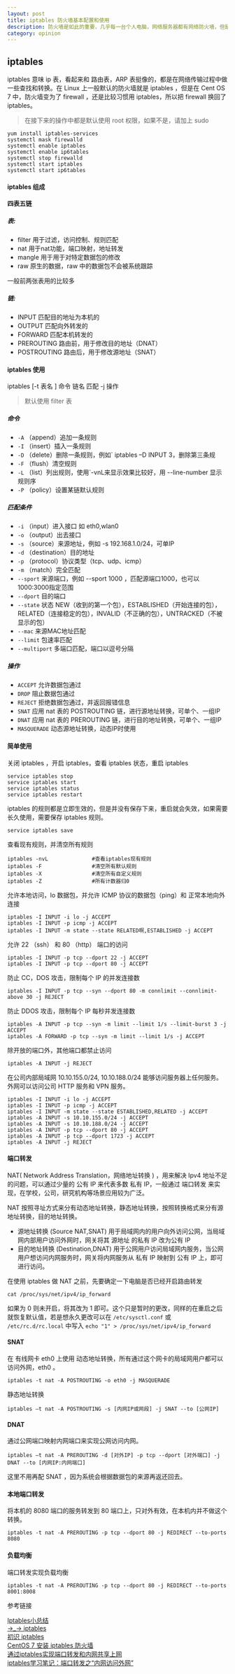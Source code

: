 ```yaml
---
layout: post
title: iptables 防火墙基本配置和使用
description: 防火墙是如此的重要，几乎每一台个人电脑，网络服务器都有网络防火墙，但是想掌握并正确的使用它却不容易。
category: opinion
---
```


## iptables 

iptables 意味 ip 表，看起来和 路由表，ARP 表挺像的，都是在网络传输过程中做一些查找和转换。在 Linux 上一般默认的防火墙就是 iptables ，但是在 Cent OS 7 中，防火墙变为了 firewall ，还是比较习惯用 iptables，所以把 firewall 换回了 iptables。

> 在接下来的操作中都是默认使用 root 权限，如果不是，请加上 sudo

```
yum install iptables-services
systemctl mask firewalld
systemctl enable iptables
systemctl enable ip6tables
systemctl stop firewalld
systemctl start iptables
systemctl start ip6tables
```

#### iptables 组成

**四表五链**

##### 表: 

- filter 用于过滤，访问控制、规则匹配 
- nat 用于nat功能，端口映射，地址转发
- mangle 用于用于对特定数据包的修改
- raw  原生的数据，raw 中的数据包不会被系统跟踪

一般前两张表用的比较多

##### 链: 

- INPUT 匹配目的地址为本机的
- OUTPUT 匹配向外转发的
- FORWARD 匹配本机转发的
- PREROUTING 路由前，用于修改目的地址（DNAT）
- POSTROUTING 路由后，用于修改源地址（SNAT）

#### iptables 使用

iptables  [-t 表名 ]  命令 链名 匹配  -j 操作

> 默认使用 filter 表

##### 命令

- `-A` （append）追加一条规则
- `-I` （insert）插入一条规则
- `-D` （delete）删除一条规则，例如` iptables –D INPUT 3，删除第三条规
- `-F` （flush）清空规则
- `-L` （list）列出规则，使用`-vnL来显示效果比较好，用 --line-number 显示规则序
- `-P` （policy）设置某链默认规则

##### 匹配条件

- `-i` （input）进入接口 如 eth0,wlan0
- `-o` （output）出去接口
- `-s` （source）来源地址，例如 -s 192.168.1.0/24，可单IP
- `-d` （destination）目的地址
- `-p` （protocol）协议类型（tcp、udp、icmp）
- `-m` （match）完全匹配 
- `--sport` 来源端口，例如 --sport 1000 ，匹配源端口1000，也可以1000:3000指定范围
- `--dport` 目的端口
- `--state` 状态 NEW（收到的第一个包），ESTABLISHED（开始连接的包），RELATED（连接稳定的包），INVALID（不正确的包），UNTRACKED（不被显示的包）
- `--mac` 来源MAC地址匹配
- `--limit` 包速率匹配
- `--multiport` 多端口匹配，端口以逗号分隔

##### 操作

- `ACCEPT` 允许数据包通过
- `DROP` 阻止数据包通过
- `REJECT` 拒绝数据包通过，并返回报错信息
- `SNAT` 应用 nat 表的 POSTROUTING 链，进行源地址转换，可单个、一组IP
- `DNAT` 应用 nat 表的 PREROUTING 链，进行目的地址转换，可单个、一组IP
- `MASQUERADE` 动态源地址转换，动态IP时使用

#### 简单使用

关闭 iptables ，开启 iptables，查看 iptables 状态，重启 iptables

```
service iptables stop
service iptables start
service iptables status
service iptables restart
```

iptables 的规则都是立即生效的，但是并没有保存下来，重启就会失效，如果需要长久使用，需要保存 iptables 规则。

```
service iptables save
```

查看现有规则，并清空所有规则

```
iptables -nvL              #查看iptables现有规则
iptables -F                #清空所有默认规则
iptables -X                #清空所有自定义规则
iptables -Z                #所有计数器归0
```

允许本地访问，lo 数据包，并允许 ICMP 协议的数据包（ping）和 正常本地向外连接

```
iptables -I INPUT -i lo -j ACCEPT
iptables -I INPUT -p icmp -j ACCEPT
iptables -I INPUT -m state --state RELATED啊,ESTABLISHED -j ACCEPT
```

允许 22 （ssh） 和 80 （http） 端口的访问

```
iptables -I INPUT -p tcp --dport 22 -j ACCEPT
iptables -I INPUT -p tcp --dport 80 -j ACCEPT
```

防止 CC，DOS 攻击，限制每个 IP 的并发连接数

```
iptables -I INPUT -p tcp --syn --dport 80 -m connlimit --connlimit-above 30 -j REJECT 
```

防止 DDOS 攻击，限制每个 IP 每秒并发连接数

```
iptables -A INPUT -p tcp --syn -m limit --limit 1/s --limit-burst 3 -j ACCEPT
iptables -A FORWARD -p tcp --syn -m limit --limit 1/s -j ACCEPT  
```

除开放的端口外，其他端口都禁止访问

```
iptables -A INPUT -j REJECT
```

在公司内部局域网 10.10.155.0/24, 10.10.188.0/24 能够访问服务器上任何服务。外网可以访问公司 HTTP 服务和 VPN 服务。

```
iptables -I INPUT -i lo -j ACCEPT
iptables -I INPUT -p icmp -j ACCEPT
iptables -I INPUT -m state --state ESTABLISHED,RELATED -j ACCEPT
iptables -A INPUT -s 10.10.155.0/24 -j ACCEPT
iptables -A INPUT -s 10.10.188.0/24 -j ACCEPT
iptables -A INPUT -p tcp --dport 80 -j ACCEPT
iptables -A INPUT -p tcp --dport 1723 -j ACCEPT
iptables -A INPUT -j REJECT
```

#### 端口转发

NAT( Network Address Translation，网络地址转换 ) ，用来解决 Ipv4 地址不足的问题，可以通过少量的 公有 IP 来代表多数 私有 IP，一般通过 端口转发 来实现，在学校，公司，研究机构等场景应用较为广泛。

NAT 按照寻址方式来分有动态地址转换，静态地址转换，按照转换格式来分有源地址转换，目的地址转换。

- 源地址转换 (Source NAT,SNAT) 用于局域网内的用户向外访问公网，当局域网内部用户访问外网时，网关将其 源地址 的私有 IP 改为公有 IP
- 目的地址转换 (Destination,DNAT) 用于公网用户访问局域网内服务，当公网用户想访问内网服务时，网关将内网服务从 私有 IP 映射到 公有 IP 上，即可进行访问。

在使用 iptables 做 NAT 之前，先要确定一下电脑是否已经开启路由转发

```
cat /proc/sys/net/ipv4/ip_forward
```

如果为 0 则未开启，将其改为 1 即可。这个只是暂时的更改，同样的在重启之后就恢复默认值，若是想永久更改可以在 `/etc/sysctl.conf` 或 `/etc/rc.d/rc.local` 中写入 `echo "1" > /proc/sys/net/ipv4/ip_forward`

#### SNAT

在 有线网卡 eth0 上使用 动态地址转换，所有通过这个网卡的局域网用户都可以访问外网，eth0 。

```
iptables -t nat -A POSTROUTING -o eth0 -j MASQUERADE
```

静态地址转换

```
iptables –t nat -A POSTROUTING -s [内网IP或网段] -j SNAT --to [公网IP]
```

#### DNAT

通过公网端口映射内网端口来实现公网访问内网。

```
iptables –t nat -A PREROUTING -d [对外IP] -p tcp --dport [对外端口] -j DNAT --to [内网IP:内网端口]
```

这里不用再配 SNAT ，因为系统会根据数据包的来源再返还回去。

#### 本地端口转发

将本机的 8080 端口的服务转发到 80 端口上，只对外有效，在本机内并不做这个转换。

```
iptables -t nat -A PREROUTING -p tcp --dport 80 -j REDIRECT --to-ports 8080
```

#### 负载均衡

端口转发实现负载均衡

```
iptables -t nat -A PREROUTING -p tcp --dport 80 -j REDIRECT --to-ports 8001:8008
```

参考链接

[Iptables小总结](https://yq.aliyun.com/articles/38737) <br>
[→_→ iptables](https://vvl.me/2016/08/iptables-two/) <br>
[初识 iptables](https://vvl.me/2016/08/iptables-one/) <br>
[CentOS 7 安装 iptables 防火墙](http://blog.mimvp.com/2016/07/centos-7-installing-the-iptables-firewall/) <br>
[通过iptables实现端口转发和内网共享上网](http://xstarcd.github.io/wiki/Linux/iptables_forward_internetshare.html) <br>
[iptables学习笔记：端口转发之“内网访问外网”](http://blog.csdn.net/subfate/article/details/52659765)